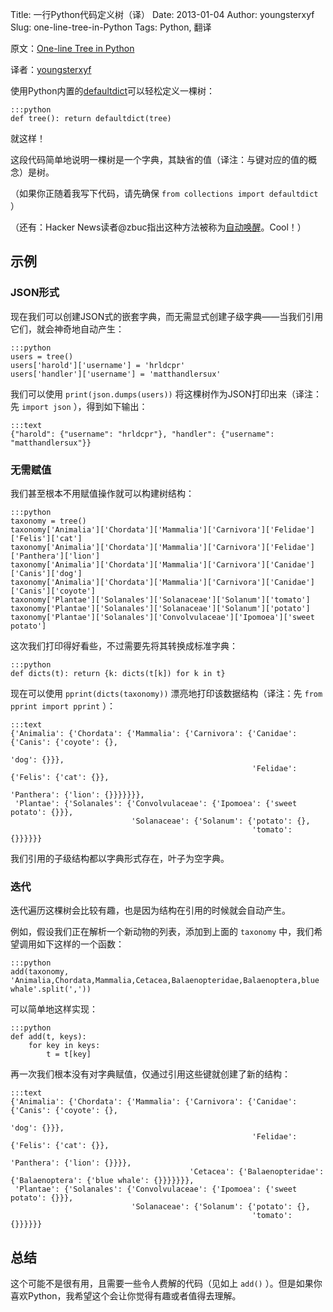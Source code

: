 Title: 一行Python代码定义树（译）
Date: 2013-01-04
Author: youngsterxyf
Slug: one-line-tree-in-Python
Tags: Python, 翻译

原文：[One-line Tree in Python](https://gist.github.com/2012250)

译者：[youngsterxyf](https://github.com/youngsterxyf)

使用Python内置的[defaultdict](http://docs.python.org/2/library/collections.html#collections.defaultdict)可以轻松定义一棵树：

	:::python
	def tree(): return defaultdict(tree)

就这样！

这段代码简单地说明一棵树是一个字典，其缺省的值（译注：与键对应的值的概念）是树。

（如果你正随着我写下代码，请先确保 `from collections import defaultdict` ）

（还有：Hacker News读者@zbuc指出这种方法被称为[自动唤醒](https://en.wikipedia.org/wiki/Autovivification)。Cool！）

## 示例
### JSON形式

现在我们可以创建JSON式的嵌套字典，而无需显式创建子级字典——当我们引用它们，就会神奇地自动产生：

	:::python
	users = tree()
	users['harold']['username'] = 'hrldcpr'
	users['handler']['username'] = 'matthandlersux'

我们可以使用 `print(json.dumps(users))` 将这棵树作为JSON打印出来（译注：先 `import json` ），得到如下输出：

	:::text
	{"harold": {"username": "hrldcpr"}, "handler": {"username": "matthandlersux"}}

### 无需赋值

我们甚至根本不用赋值操作就可以构建树结构：

	:::python
	taxonomy = tree()
	taxonomy['Animalia']['Chordata']['Mammalia']['Carnivora']['Felidae']['Felis']['cat']
	taxonomy['Animalia']['Chordata']['Mammalia']['Carnivora']['Felidae']['Panthera']['lion']
	taxonomy['Animalia']['Chordata']['Mammalia']['Carnivora']['Canidae']['Canis']['dog']
	taxonomy['Animalia']['Chordata']['Mammalia']['Carnivora']['Canidae']['Canis']['coyote']
	taxonomy['Plantae']['Solanales']['Solanaceae']['Solanum']['tomato']
	taxonomy['Plantae']['Solanales']['Solanaceae']['Solanum']['potato']
	taxonomy['Plantae']['Solanales']['Convolvulaceae']['Ipomoea']['sweet potato']

这次我们打印得好看些，不过需要先将其转换成标准字典：

	:::python
	def dicts(t): return {k: dicts(t[k]) for k in t}

现在可以使用 `pprint(dicts(taxonomy))` 漂亮地打印该数据结构（译注：先 `from pprint import pprint` ）：

	:::text
	{'Animalia': {'Chordata': {'Mammalia': {'Carnivora': {'Canidae': {'Canis': {'coyote': {},
                                                                                'dog': {}}},
                                                          'Felidae': {'Felis': {'cat': {}},
                                                                      'Panthera': {'lion': {}}}}}}},
     'Plantae': {'Solanales': {'Convolvulaceae': {'Ipomoea': {'sweet potato': {}}},
                               'Solanaceae': {'Solanum': {'potato': {},
                                                          'tomato': {}}}}}}

我们引用的子级结构都以字典形式存在，叶子为空字典。

### 迭代

迭代遍历这棵树会比较有趣，也是因为结构在引用的时候就会自动产生。

例如，假设我们正在解析一个新动物的列表，添加到上面的 `taxonomy` 中，我们希望调用如下这样的一个函数：

	:::python
	add(taxonomy, 'Animalia,Chordata,Mammalia,Cetacea,Balaenopteridae,Balaenoptera,blue whale'.split(','))

可以简单地这样实现：

	:::python
	def add(t, keys):
		for key in keys:
			t = t[key]

再一次我们根本没有对字典赋值，仅通过引用这些键就创建了新的结构：

	:::text
	{'Animalia': {'Chordata': {'Mammalia': {'Carnivora': {'Canidae': {'Canis': {'coyote': {},
                                                                                'dog': {}}},
                                                          'Felidae': {'Felis': {'cat': {}},
                                                                      'Panthera': {'lion': {}}}},
                                            'Cetacea': {'Balaenopteridae': {'Balaenoptera': {'blue whale': {}}}}}}},
     'Plantae': {'Solanales': {'Convolvulaceae': {'Ipomoea': {'sweet potato': {}}},
                               'Solanaceae': {'Solanum': {'potato': {},
                                                          'tomato': {}}}}}}

## 总结

这个可能不是很有用，且需要一些令人费解的代码（见如上 `add()` ）。但是如果你喜欢Python，我希望这个会让你觉得有趣或者值得去理解。
